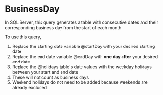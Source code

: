 # BusinessDay
In SQL Server, this query generates a table with consecutive dates and their corresponding business day from the start of each month

To use this query, 
1.  Replace the starting date variable @startDay with your desired starting date
2.  Replace the end date variable @endDay with **one day after** your desired end date
3.  Replace the @holidays table's date values with the weekday holidays between your start and end date
  1. These will not count as business days
  2. Weekend holidays do not need to be added because weekends are already excluded
